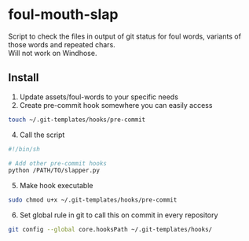 # foul-mouth-slap
Script to check the files in output of git status for foul words, variants of those words and repeated chars.  
Will not work on Windhose.

## Install

1. Update assets/foul-words to your specific needs
2. Create pre-commit hook somewhere you can easily access

```bash
touch ~/.git-templates/hooks/pre-commit
```
4. Call the script
```bash
#!/bin/sh

# Add other pre-commit hooks 
python /PATH/TO/slapper.py
```
5. Make hook executable
```bash
sudo chmod u+x ~/.git-templates/hooks/pre-commit
```
6. Set global rule in git to call this on commit in every repository
```bash
git config --global core.hooksPath ~/.git-templates/hooks/
```